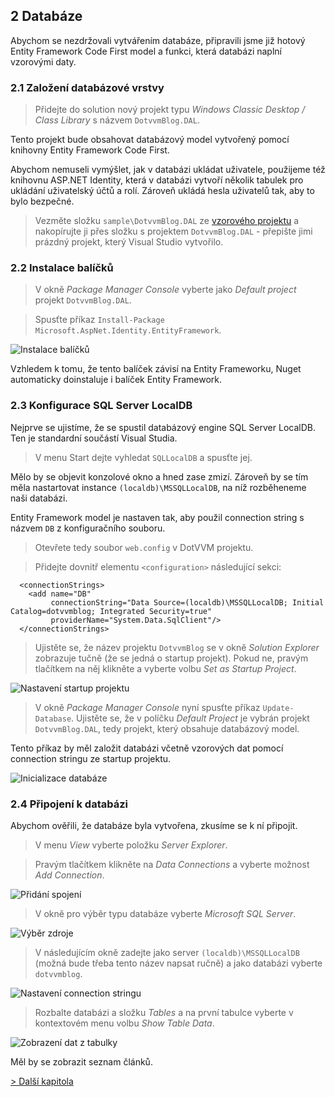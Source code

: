 ## 2 Databáze

Abychom se nezdržovali vytvářením databáze, připravili jsme již hotový Entity Framework Code First model a funkci, která databázi naplní vzorovými daty.

### 2.1 Založení databázové vrstvy

> Přidejte do solution nový projekt typu *Windows Classic Desktop / Class Library* s názvem `DotvvmBlog.DAL`.

Tento projekt bude obsahovat databázový model vytvořený pomocí knihovny Entity Framework Code First.

Abychom nemuseli vymýšlet, jak v databázi ukládat uživatele, použijeme též knihovnu ASP.NET Identity, která v databázi vytvoří několik tabulek pro ukládání uživatelský účtů a rolí. Zároveň ukládá hesla uživatelů tak, aby to bylo bezpečné.

> Vezměte složku `sample\DotvvmBlog.DAL` ze [vzorového projektu](https://github.com/riganti/dotvvm-hands-on-lab) a nakopírujte ji přes složku s projektem `DotvvmBlog.DAL` - přepište jimi prázdný projekt, který Visual Studio vytvořilo. 

### 2.2 Instalace balíčků

> V okně *Package Manager Console* vyberte jako *Default project* projekt `DotvvmBlog.DAL`. 

> Spusťte příkaz `Install-Package Microsoft.AspNet.Identity.EntityFramework`.

<img src="02-database-install-packages.png" alt="Instalace balíčků" />

Vzhledem k tomu, že tento balíček závisí na Entity Frameworku, Nuget automaticky doinstaluje i balíček Entity Framework.

### 2.3 Konfigurace SQL Server LocalDB

Nejprve se ujistíme, že se spustil databázový engine SQL Server LocalDB. Ten je standardní součástí Visual Studia. 

> V menu Start dejte vyhledat `SQLLocalDB` a spusťte jej. 

Mělo by se objevit konzolové okno a hned zase zmizí. Zároveň by se tím měla nastartovat instance `(localdb)\MSSQLLocalDB`, na níž rozběheneme naši databázi.

Entity Framework model je nastaven tak, aby použil connection string s názvem `DB` z konfiguračního souboru.

> Otevřete tedy soubor `web.config` v DotVVM projektu.

> Přidejte dovnitř elementu `<configuration>` následující sekci:

```
  <connectionStrings>
    <add name="DB" 
         connectionString="Data Source=(localdb)\MSSQLLocalDB; Initial Catalog=dotvvmblog; Integrated Security=true"
         providerName="System.Data.SqlClient"/>
  </connectionStrings>
```

> Ujistěte se, že název projektu `DotvvmBlog` se v okně *Solution Explorer* zobrazuje tučně (že se jedná o startup projekt). Pokud ne, pravým tlačítkem na něj klikněte a vyberte volbu *Set as Startup Project*.

<img src="02-database-startup-project.png" alt="Nastavení startup projektu" />

> V okně *Package Manager Console* nyní spusťte příkaz `Update-Database`. Ujistěte se, že v políčku _Default Project_ je vybrán projekt `DotvvmBlog.DAL`, tedy projekt, který obsahuje databázový model.

Tento příkaz by měl založit databázi včetně vzorových dat pomocí connection stringu ze startup projektu.

<img src="02-database-update.png" alt="Inicializace databáze" />

### 2.4 Připojení k databázi

Abychom ověřili, že databáze byla vytvořena, zkusíme se k ní připojit.

> V menu *View* vyberte položku *Server Explorer*. 

> Pravým tlačítkem klikněte na *Data Connections* a vyberte možnost *Add Connection*.

<img src="02-database-connect.png" alt="Přidání spojení" />

> V okně pro výběr typu databáze vyberte *Microsoft SQL Server*.

<img src="02-database-source.png" alt="Výběr zdroje" />

> V následujícím okně zadejte jako server `(localdb)\MSSQLLocalDB` (možná bude třeba tento název napsat ručně) a jako databázi vyberte `dotvvmblog`.

<img src="02-database-connection.png" alt="Nastavení connection stringu" />

> Rozbalte databázi a složku *Tables* a na první tabulce vyberte v kontextovém menu volbu *Show Table Data*.

<img src="02-database-test.png" alt="Zobrazení dat z tabulky" />

Měl by se zobrazit seznam článků.

[> Další kapitola](03.md)